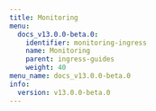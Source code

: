 ```yaml
---
title: Monitoring
menu:
  docs_v13.0.0-beta.0:
    identifier: monitoring-ingress
    name: Monitoring
    parent: ingress-guides
    weight: 40
menu_name: docs_v13.0.0-beta.0
info:
  version: v13.0.0-beta.0
---
```


